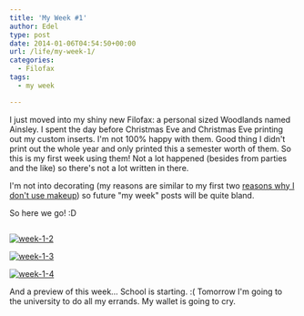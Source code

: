 ```yaml
---
title: 'My Week #1'
author: Edel
type: post
date: 2014-01-06T04:54:50+00:00
url: /life/my-week-1/
categories:
  - Filofax
tags:
  - my week

---
```

I just moved into my shiny new Filofax: a personal sized Woodlands named Ainsley. I spent the day before Christmas Eve and Christmas Eve printing out my custom inserts. I'm not 100% happy with them. Good thing I didn't print out the whole year and only printed this a semester worth of them. So this is my first week using them! Not a lot happened (besides from parties and the like) so there's not a lot written in there.

I'm not into decorating (my reasons are similar to my first two [reasons why I don't use makeup][1]) so future "my week" posts will be quite bland.

So here we go! :D

[<img src="http://scattered.me/wp-content/uploads/2014/01/week-1-1.png" alt="" class="img-responsive" />][2]

[<img src="http://scattered.me/wp-content/uploads/2014/01/week-1-2.png" alt="week-1-2" class="img-responsive" />][3]

[<img src="http://scattered.me/wp-content/uploads/2014/01/week-1-3.png" alt="week-1-3" class="img-responsive" />][4]

[<img src="http://scattered.me/wp-content/uploads/2014/01/week-1-4.png" alt="week-1-4" class="img-responsive" />][5]

And a preview of this week&#8230; School is starting. :( Tomorrow I'm going to the university to do all my errands. My wallet is going to cry.

[<img src="http://scattered.me/wp-content/uploads/2014/01/week-2-0.png" alt="" class="img-responsive" />][6]




 [1]: http://scattered.me/2013/12/reasons-why-i-dont-wear-makeup/
 [2]: http://scattered.me/wp-content/uploads/2014/01/week-1-1.png
 [3]: http://scattered.me/wp-content/uploads/2014/01/week-1-2.png
 [4]: http://scattered.me/wp-content/uploads/2014/01/week-1-3.png
 [5]: http://scattered.me/wp-content/uploads/2014/01/week-1-4.png
 [6]: http://scattered.me/wp-content/uploads/2014/01/week-2-0.png